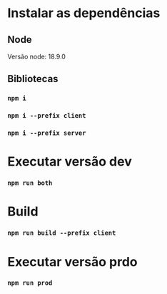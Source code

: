 # Instalar as dependências

## Node

Versão node: 18.9.0

## Bibliotecas

### `npm i`

### `npm i --prefix client`

### `npm i --prefix server`

# Executar versão dev

### `npm run both`

# Build

### `npm run build --prefix client`

# Executar versão prdo

### `npm run prod`
